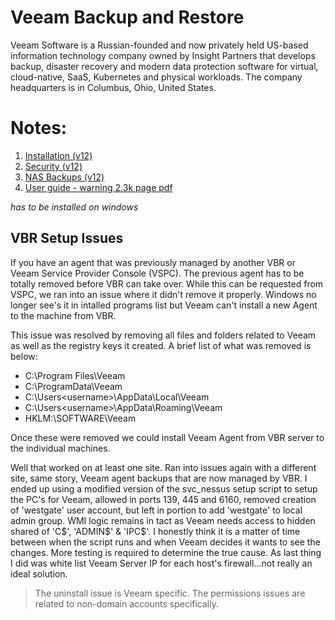 # Veeam Backup and Restore

Veeam Software is a Russian-founded and now privately held US-based information technology company owned by Insight Partners that develops backup, disaster recovery and modern data protection software for virtual, cloud-native, SaaS, Kubernetes and physical workloads. The company headquarters is in Columbus, Ohio, United States.

# Notes: 

1. [Installation (v12)](./Installation.md)
2. [Security (v12)](./VBR_v12_Security_Updates.md)
3. [NAS Backups (v12)](./NAS_Backup.md)
4. [User guide - warning 2.3k page pdf](https://www.veeam.com/veeam_backup_12_user_guide_vsphere_pg.pdf)

*has to be installed on windows*

## VBR Setup Issues

If you have an agent that was previously managed by another VBR or Veeam Service Provider Console (VSPC). The previous agent has to be totally removed before VBR can take over. While this can be requested from VSPC, we ran into an issue where it didn't remove it properly. Windows no longer see's it in intalled programs list but Veeam can't install a new Agent to the machine from VBR. 

This issue was resolved by removing all files and folders related to Veeam as well as the registry keys it created. A brief list of what was removed is below: 

- C:\Program Files\Veeam
- C:\ProgramData\Veeam
- C:\Users\<username>\AppData\Local\Veeam
- C:\Users\<username>\AppData\Roaming\Veeam
- HKLM:\SOFTWARE\Veeam

Once these were removed we could install Veeam Agent from VBR server to the individual machines. 

Well that worked on at least one site. Ran into issues again with a different site, same story, Veeam agent backups that are now managed by VBR. I ended up using a modified version of the svc_nessus setup script to setup the PC's for Veeam, allowed in ports 139, 445 and 6160, removed creation of 'westgate' user account, but left in portion to add 'westgate' to local admin group. WMI logic remains in tact as Veeam needs access to hidden shared of 'C\$', 'ADMIN\$' & 'IPC\$'. I honestly think it is a matter of time between when the script runs and when Veeam decides it wants to see the changes. More testing is required to determine the true cause. As last thing I did was white list Veeam Server IP for each host's firewall...not really an ideal solution. 

> The uninstall issue is Veeam specific. The permissions issues are related to non-domain accounts specifically. 